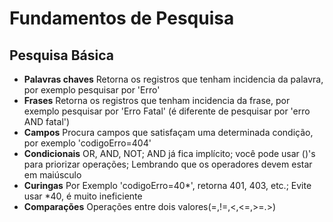 # Fundamentos de Pesquisa

## Pesquisa Básica

* __Palavras chaves__
    Retorna os registros que tenham incidencia da palavra, por exemplo pesquisar por 'Erro'
* __Frases__
    Retorna os registros que tenham incidencia da frase, por exemplo pesquisar por 'Erro Fatal' (é diferente de pesquisar por 'erro AND fatal')
* __Campos__
    Procura campos que satisfaçam uma determinada condição, por exemplo 'codigoErro=404'
* __Condicionais__
    OR, AND, NOT; AND já fica implícito; você pode usar ()'s para priorizar operações; Lembrando que os operadores devem estar em maiúsculo
* __Curingas__
    Por Exemplo 'codigoErro=40*', retorna 401, 403, etc.; Evite usar *40, é muito ineficiente
* __Comparações__
    Operações entre dois valores(=,!=,<,<=,>=.>)
    

